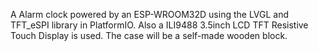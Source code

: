 A Alarm clock powered by an ESP-WROOM32D using the LVGL and TFT_eSPI library in PlatformIO. Also a ILI9488 3.5inch LCD TFT Resistive Touch Display is used. The case will be a self-made wooden block.